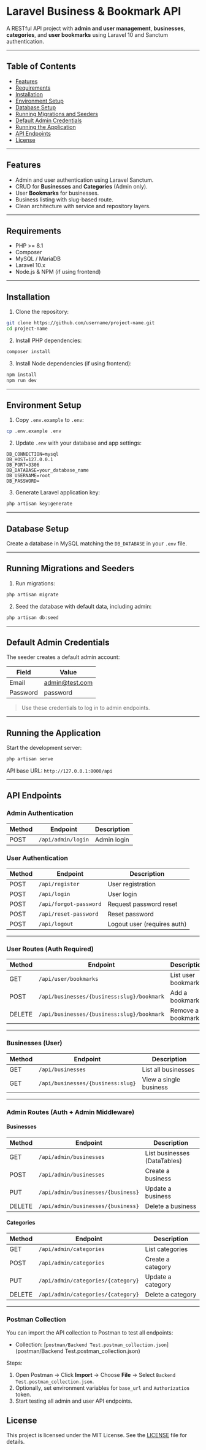 # Laravel Business & Bookmark API

A RESTful API project with **admin and user management**, **businesses**, **categories**, and **user bookmarks** using Laravel 10 and Sanctum authentication.

---

## Table of Contents

- [Features](#features)
- [Requirements](#requirements)
- [Installation](#installation)
- [Environment Setup](#environment-setup)
- [Database Setup](#database-setup)
- [Running Migrations and Seeders](#running-migrations-and-seeders)
- [Default Admin Credentials](#default-admin-credentials)
- [Running the Application](#running-the-application)
- [API Endpoints](#api-endpoints)
- [License](#license)

---

## Features

- Admin and user authentication using Laravel Sanctum.
- CRUD for **Businesses** and **Categories** (Admin only).
- User **Bookmarks** for businesses.
- Business listing with slug-based route.
- Clean architecture with service and repository layers.

---

## Requirements

- PHP >= 8.1  
- Composer  
- MySQL / MariaDB  
- Laravel 10.x  
- Node.js & NPM (if using frontend)  

---

## Installation

1. Clone the repository:

```bash
git clone https://github.com/username/project-name.git
cd project-name
````

2. Install PHP dependencies:

```bash
composer install
```

3. Install Node dependencies (if using frontend):

```bash
npm install
npm run dev
```

---

## Environment Setup

1. Copy `.env.example` to `.env`:

```bash
cp .env.example .env
```

2. Update `.env` with your database and app settings:

```env
DB_CONNECTION=mysql
DB_HOST=127.0.0.1
DB_PORT=3306
DB_DATABASE=your_database_name
DB_USERNAME=root
DB_PASSWORD=
```

3. Generate Laravel application key:

```bash
php artisan key:generate
```

---

## Database Setup

Create a database in MySQL matching the `DB_DATABASE` in your `.env` file.

---

## Running Migrations and Seeders

1. Run migrations:

```bash
php artisan migrate
```

2. Seed the database with default data, including admin:

```bash
php artisan db:seed
```

---

## Default Admin Credentials

The seeder creates a default admin account:

| Field    | Value                                         |
| -------- | --------------------------------------------- |
| Email    | [admin@test.com](mailto:admin@test.com) |
| Password | password                                   |

> Use these credentials to log in to admin endpoints.

---

## Running the Application

Start the development server:

```bash
php artisan serve
```

API base URL: `http://127.0.0.1:8000/api`

---

## API Endpoints

### Admin Authentication

| Method | Endpoint           | Description |
| ------ | ------------------ | ----------- |
| POST   | `/api/admin/login` | Admin login |

### User Authentication

| Method | Endpoint               | Description                 |
| ------ | ---------------------- | --------------------------- |
| POST   | `/api/register`        | User registration           |
| POST   | `/api/login`           | User login                  |
| POST   | `/api/forgot-password` | Request password reset      |
| POST   | `/api/reset-password`  | Reset password              |
| POST   | `/api/logout`          | Logout user (requires auth) |

---

### User Routes (Auth Required)

| Method | Endpoint                                   | Description         |
| ------ | ------------------------------------------ | ------------------- |
| GET    | `/api/user/bookmarks`                      | List user bookmarks |
| POST   | `/api/businesses/{business:slug}/bookmark` | Add a bookmark      |
| DELETE | `/api/businesses/{business:slug}/bookmark` | Remove a bookmark   |

---

### Businesses (User)

| Method | Endpoint                          | Description            |
| ------ | --------------------------------- | ---------------------- |
| GET    | `/api/businesses`                 | List all businesses    |
| GET    | `/api/businesses/{business:slug}` | View a single business |

---

### Admin Routes (Auth + Admin Middleware)

#### Businesses

| Method | Endpoint                           | Description                  |
| ------ | ---------------------------------- | ---------------------------- |
| GET    | `/api/admin/businesses`            | List businesses (DataTables) |
| POST   | `/api/admin/businesses`            | Create a business            |
| PUT    | `/api/admin/businesses/{business}` | Update a business            |
| DELETE | `/api/admin/businesses/{business}` | Delete a business            |

#### Categories

| Method | Endpoint                           | Description       |
| ------ | ---------------------------------- | ----------------- |
| GET    | `/api/admin/categories`            | List categories   |
| POST   | `/api/admin/categories`            | Create a category |
| PUT    | `/api/admin/categories/{category}` | Update a category |
| DELETE | `/api/admin/categories/{category}` | Delete a category |

---

### Postman Collection

You can import the API collection to Postman to test all endpoints:

- Collection: [`postman/Backend Test.postman_collection.json`](postman/Backend Test.postman_collection.json)

Steps:

1. Open Postman → Click **Import** → Choose **File** → Select `Backend Test.postman_collection.json`.
2. Optionally, set environment variables for `base_url` and `Authorization` token.
3. Start testing all admin and user API endpoints.


## License

This project is licensed under the MIT License. See the [LICENSE](LICENSE) file for details.
